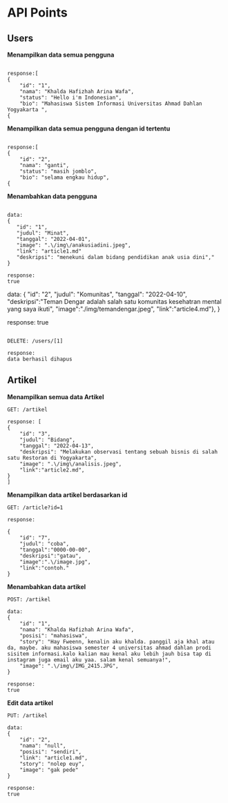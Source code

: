 # API Points #
## Users ##
**Menampilkan data semua pengguna**
```

response:[
{
    "id": "1",
    "nama": "Khalda Hafizhah Arina Wafa",
    "status": "Hello i'm Indonesian",
    "bio": "Mahasiswa Sistem Informasi Universitas Ahmad Dahlan Yogyakarta ",
{
```

**Menampilkan data semua pengguna dengan id tertentu**
```

response:[
{
    "id": "2",
    "nama": "ganti",
    "status": "masih jomblo",
    "bio": "selama engkau hidup",
{
 ```
 
 **Menambahkan data pengguna**
 ```

 data:
 {
    "id": "1",
    "judul": "Minat",
    "tanggal": "2022-04-01",
    "image": ".\/img\/anakusiadini.jpeg",
    "link": "article1.md"
    "deskripsi": "menekuni dalam bidang pendidikan anak usia dini","
}

response:
true 
```

data:
{
    "id": "2",
    "judul": "Komunitas",
    "tanggal": "2022-04-10",
    "deskripsi":"Teman Dengar adalah salah satu komunitas kesehatran mental yang saya ikuti",
    "image":".\/img\/temandengar.jpeg",
    "link":"article4.md"},
}
 
 
response:
true   
```

DELETE: /users/[1]

response:
data berhasil dihapus   
```

## Artikel ##
**Menampilkan semua data Artikel**
```
GET: /artikel

response: [
{
    "id": "3",
    "judul": "Bidang",
    "tanggal": "2022-04-13",
    "deskripsi": "Melakukan observasi tentang sebuah bisnis di salah satu Restoran di Yogyakarta",
    "image": ".\/img\/analisis.jpeg",
    "link":"article2.md",
}
]
```

**Menampilkan data artikel berdasarkan id**
```
GET: /article?id=1

response:

{
    "id": "7",
    "judul": "coba",
    "tanggal":"0000-00-00",
    "deskripsi":"gatau",
    "image":".\/image.jpg",
    "link":"contoh."
}
```

**Menambahkan data artikel**
```
POST: /artikel

data:
{
    "id": "1",
    "nama": "Khalda Hafizhah Arina Wafa",
    "posisi": "mahasiswa",
    "story": "Hay Fweenn, kenalin aku khalda. panggil aja khal atau da, maybe. aku mahasiswa semester 4 universitas ahmad dahlan prodi sisitem informasi.kalo kalian mau kenal aku lebih jauh bisa tap di instagram juga email aku yaa. salam kenal semuanya!",
    "image": ".\/img\/IMG_2415.JPG",
}

response:
true
```

**Edit data artikel**
```
PUT: /artikel

data:
{
    "id": "2",
    "nama": "null",
    "posisi": "sendiri",
    "link": "article1.md",
    "story": "nolep euy",
    "image": "gak pede"
}
 
response:
true   
```
